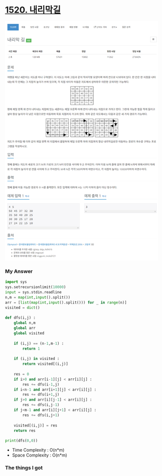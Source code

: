 # [1520. 내리막길](https://www.acmicpc.net/problem/1520)

![image](Problem.png)



### My Answer

```python
import sys
sys.setrecursionlimit(10000)
input = sys.stdin.readline
n,m = map(int,input().split())
arr = [list(map(int,input().split())) for _ in range(n)]
visited = dict()

def dfs(i,j) : 
    global n,m
    global arr
    global visited
    
    if (i,j) == (n-1,m-1) : 
        return 1
    
    if (i,j) in visited : 
        return visited[(i,j)]
    
    res = 0
    if i>0 and arr[i-1][j] < arr[i][j] : 
        res += dfs(i-1,j)
    if i<n-1 and arr[i+1][j] < arr[i][j] : 
        res += dfs(i+1,j)
    if j>0 and arr[i][j-1] < arr[i][j] : 
        res += dfs(i,j-1)
    if j<m-1 and arr[i][j+1] < arr[i][j] : 
        res += dfs(i,j+1)
    
    visited[(i,j)] = res
    return res

print(dfs(0,0))
```

* Time Complexity : O(n*m)
* Space Complexity : O(n*m)



### The things I got
